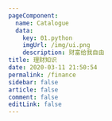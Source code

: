 ```yaml
---
pageComponent: 
  name: Catalogue
  data: 
    key: 01.python
    imgUrl: /img/ui.png
    description: 财富给我自由
title: 理财知识
date: 2020-03-11 21:50:54
permalink: /finance
sidebar: false
article: false
comment: false
editLink: false
---
```


